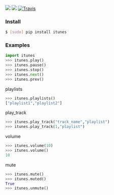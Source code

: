 [![](https://img.shields.io/pypi/pyversions/itunes.svg?longCache=True)](https://pypi.org/pypi/itunes/)
[![](https://img.shields.io/pypi/v/itunes.svg?maxAge=3600)](https://pypi.org/pypi/itunes/)
[![Travis](https://api.travis-ci.org/looking-for-a-job/itunes.py.svg?branch=master)](https://travis-ci.org/looking-for-a-job/itunes.py/)

### Install
```bash
$ [sudo] pip install itunes
```

### Examples
```python
import itunes
>>> itunes.play()
>>> itunes.pause()
>>> itunes.stop()
>>> itunes.next()
>>> itunes.prev()
```

playlists
```python
>>> itunes.playlists()
["playlist1","playlist2"]
```

play_track
```python
>>> itunes.play_track("track_name","playlist")
>>> itunes.play_track(1,"playlist")
```

volume
```python
>>> itunes.volume(10)
>>> itunes.volume()
10
```
mute
```python
>>> itunes.mute()
>>> itunes.muted()
True
>>> itunes.unmute()
```